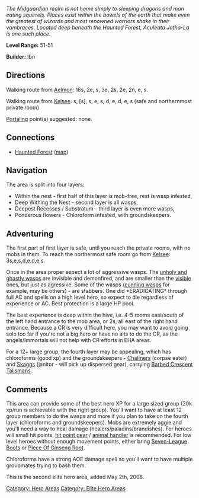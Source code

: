 *The Midgaardian realm is not home simply to sleeping dragons and man
eating squirrels. Places exist within the bowels of the earth that make
even the greatest of wizards and most renowned warriors shake in their
vambraces. Located deep beneath the Haunted Forest, Aculeata Jatha-La is
one such place.*

**Level Range:** 51-51

**Builder:** Ibn

## Directions

Walking route from [Aelmon](Aelmon.md "wikilink"): 16s, 2e, s, 3e, 2s,
2e, 2n, e, s.

Walking route from [Kelsee](Kelsee "wikilink"): s, \[s\], s, e, s, d, e,
d, e, s (safe and northernmost private room)

[Portaling](Portal.md "wikilink") point(s) suggested: none.

## Connections

-   [Haunted Forest](:Category:Haunted_Forest.md "wikilink")
    ([map](Haunted_Forest_Map.md "wikilink"))

## Navigation

The area is split into four layers:

-   Within the nest - first half of this layer is mob-free, rest is wasp
    infested,
-   Deep Withing the Nest - second layer is all wasps,
-   Deepest Recesses / Substratum - third layer is even more wasps,
-   Ponderous flowers - Chloroform infested, with groundskeepers.

## Adventuring

The first part of first layer is safe, until you reach the private
rooms, with no mobs in them. To reach the northermost safe room go from
[Kelsee](Kelsee "wikilink"): 3s,e,s,d,e,d,e,s.

Once in the area proper expect a lot of aggressive wasps. The [unholy
and ghastly wasps](Ghastly_Wasp.md "wikilink") are invisible and
demonfired, and are smaller than the [visible](Irate_Wasp.md "wikilink")
ones, but just as agressive. Some of the wasps ([cunning
wasps](Cunning_Wasp.md "wikilink") for example, may be others) - are
stabbers. One did \*ERADICATING\* through full AC and spells on a high
level hero, so expect to die regardless of experience or AC. Best
protection is a large HP pool.

The best experience is deep within the hive, i.e. 4-5 rooms east/south
of the left hand entrance to the mob area, or 2s, all east of the right
hand entrance. Because a CR is very difficult here, you may want to
avoid going solo too far if you're not a big hero or have no alts to do
the CR, as the angels/Immortals will not help with CR efforts in EHA
areas.

For a 12+ large group, the fourth layer may be appealing, which has
chloroforms (good xp) and the groundskeepers -
[Chalmers](Chalmers "wikilink") (corpse eater) and
[Skaggs](Skaggs "wikilink") (janitor - will pick up dispersed gear),
carrying [Barbed Crescent
Talismans](Barbed_Crescent_Talisman "wikilink").

## Comments

This area can provide some of the best hero XP for a large sized group
(20k xp/run is achievable with the right group). You'll want to have at
least 12 group members to do the wasps and more if you plan to take on
the fourth layer (chloroforms and groundskeepers). Mobs are extremely
aggie and you'll need a way to heal damage
(healers/paladins/brandishes). For heroes will small hit points, [hit
point gear](:Category:Hit-Point_Gear.md "wikilink") / [animal
handler](Eragora_-_Animal_Handler.md "wikilink") is recommended. For low
level heroes without enough movement points, either bring [Seven-League
Boots](Seven-League_Boots "wikilink") or [Piece Of Ginseng
Root](Piece_Of_Ginseng_Root "wikilink").

Chloroforms have a strong AOE damage spell so you'll want to have
multiple groupmates trying to bash them.

This is the second elite hero area, added May 2th, 2008.

[Category: Hero Areas](Category:_Hero_Areas "wikilink") [Category: Elite
Hero Areas](Category:_Elite_Hero_Areas "wikilink")
